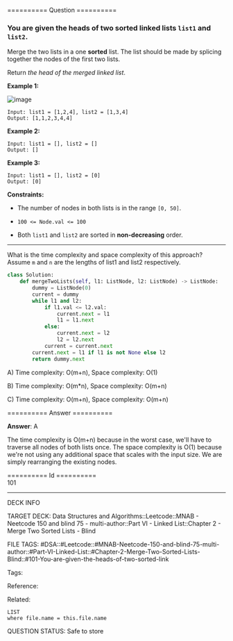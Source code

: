 ========== Question ==========  

### You are given the heads of two sorted linked lists `list1` and `list2`.

Merge the two lists in a one **sorted** list. The list should be made by splicing together the nodes of the first two lists.

Return _the head of the merged linked list_.

**Example 1:**

![image](https://imagedelivery.net/CLfkmk9Wzy8_9HRyug4EVA/6bafdf72-dfb3-4085-9372-f34e7361d700/public)

```
Input: list1 = [1,2,4], list2 = [1,3,4]
Output: [1,1,2,3,4,4]
```

**Example 2:**

```
Input: list1 = [], list2 = []
Output: []
```

**Example 3:**

```
Input: list1 = [], list2 = [0]
Output: [0]
```

**Constraints:**

-   The number of nodes in both lists is in the range `[0, 50]`.

-   `100 <= Node.val <= 100`

-   Both `list1` and `list2` are sorted in **non-decreasing** order.

---

What is the time complexity and space complexity of this approach? Assume `m` and `n` are the lengths of list1 and list2 respectively.

```python
class Solution:
    def mergeTwoLists(self, l1: ListNode, l2: ListNode) -> ListNode:
        dummy = ListNode(0)
        current = dummy
        while l1 and l2:
            if l1.val <= l2.val:
                current.next = l1
                l1 = l1.next
            else:
                current.next = l2
                l2 = l2.next
            current = current.next
        current.next = l1 if l1 is not None else l2
        return dummy.next
```

A) Time complexity: O(m+n), Space complexity: O(1)

B) Time complexity: O(m\*n), Space complexity: O(m+n)

C) Time complexity: O(m+n), Space complexity: O(m+n)  

========== Answer ==========  

**Answer**: A

The time complexity is O(m+n) because in the worst case, we'll have to traverse all nodes of both lists once. The space complexity is O(1) because we're not using any additional space that scales with the input size. We are simply rearranging the existing nodes.

========== Id ==========  
101

---

DECK INFO

TARGET DECK: Data Structures and Algorithms::Leetcode::MNAB - Neetcode 150 and blind 75 - multi-author::Part VI - Linked List::Chapter 2 - Merge Two Sorted Lists - Blind

FILE TAGS: #DSA::#Leetcode::#MNAB-Neetcode-150-and-blind-75-multi-author::#Part-VI-Linked-List::#Chapter-2-Merge-Two-Sorted-Lists-Blind::#101-You-are-given-the-heads-of-two-sorted-link

Tags:

Reference:

Related:

```dataview
LIST
where file.name = this.file.name
```
QUESTION STATUS: Safe to store
